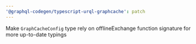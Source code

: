 ```yaml
---
'@graphql-codegen/typescript-urql-graphcache': patch
---
```


Make `GraphCacheConfig` type rely on offlineExchange function signature for more up-to-date typings
